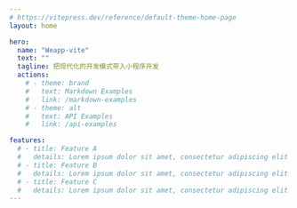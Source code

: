 ```yaml
---
# https://vitepress.dev/reference/default-theme-home-page
layout: home

hero:
  name: "Weapp-vite"
  text: ""
  tagline: 把现代化的开发模式带入小程序开发
  actions:
    # - theme: brand
    #   text: Markdown Examples
    #   link: /markdown-examples
    # - theme: alt
    #   text: API Examples
    #   link: /api-examples

features:
  # - title: Feature A
  #   details: Lorem ipsum dolor sit amet, consectetur adipiscing elit
  # - title: Feature B
  #   details: Lorem ipsum dolor sit amet, consectetur adipiscing elit
  # - title: Feature C
  #   details: Lorem ipsum dolor sit amet, consectetur adipiscing elit
---
```

